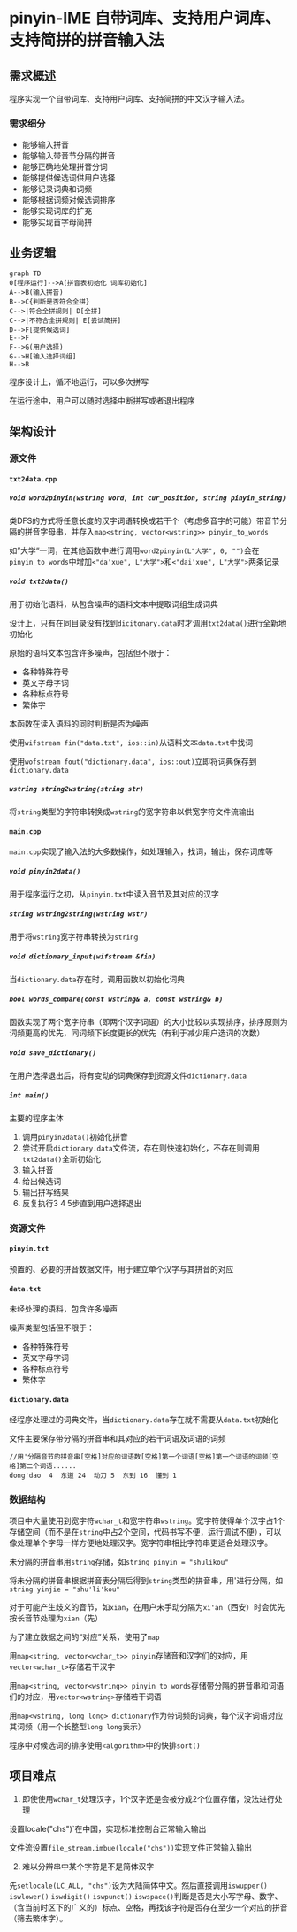 # pinyin-IME 自带词库、支持用户词库、支持简拼的拼音输入法

## 需求概述

程序实现一个自带词库、支持用户词库、支持简拼的中文汉字输入法。

### 需求细分

- 能够输入拼音
- 能够输入带音节分隔的拼音
- 能够正确地处理拼音分词
- 能够提供候选词供用户选择
- 能够记录词典和词频
- 能够根据词频对候选词排序
- 能够实现词库的扩充
- 能够实现首字母简拼

## 业务逻辑

```mermaid
graph TD
0[程序运行]-->A[拼音表初始化 词库初始化]
A-->B(输入拼音)
B-->C{判断是否符合全拼}
C-->|符合全拼规则| D[全拼]
C-->|不符合全拼规则| E[尝试简拼]
D-->F[提供候选词]
E-->F
F-->G(用户选择)
G-->H[输入选择词组]
H-->B
```

程序设计上，循环地运行，可以多次拼写

在运行途中，用户可以随时选择中断拼写或者退出程序

## 架构设计

### 源文件

#### `txt2data.cpp`

##### `void word2pinyin(wstring word, int cur_position, string pinyin_string)`

类DFS的方式将任意长度的汉字词语转换成若干个（考虑多音字的可能）带音节分隔的拼音字母串，并存入`map<string, vector<wstring>> pinyin_to_words`

如”大学“一词，在其他函数中进行调用`word2pinyin(L"大学", 0, "")`会在`pinyin_to_words`中增加`<"da'xue", L"大学">`和`<"dai'xue", L"大学">`两条记录

##### `void txt2data()`

用于初始化语料，从包含噪声的语料文本中提取词组生成词典

设计上，只有在同目录没有找到`dicitonary.data`时才调用`txt2data()`进行全新地初始化

原始的语料文本包含许多噪声，包括但不限于：

- 各种特殊符号
- 英文字母字词
- 各种标点符号
- 繁体字

本函数在读入语料的同时判断是否为噪声

使用`wifstream fin("data.txt", ios::in)`从语料文本`data.txt`中找词

使用`wofstream fout("dictionary.data", ios::out)`立即将词典保存到`dictionary.data`

##### `wstring string2wstring(string str)`

将`string`类型的字符串转换成`wstring`的宽字符串以供宽字符文件流输出

#### `main.cpp`

`main.cpp`实现了输入法的大多数操作，如处理输入，找词，输出，保存词库等

##### `void pinyin2data()`

用于程序运行之初，从`pinyin.txt`中读入音节及其对应的汉字

##### `string wstring2string(wstring wstr)`

用于将`wstring`宽字符串转换为`string`

##### `void dictionary_input(wifstream &fin)`

当`dictionary.data`存在时，调用函数以初始化词典

##### `bool words_compare(const wstring& a, const wstring& b)`

函数实现了两个宽字符串（即两个汉字词语）的大小比较以实现排序，排序原则为词频更高的优先，同词频下长度更长的优先（有利于减少用户选词的次数）

##### `void save_dictionary()`

在用户选择退出后，将有变动的词典保存到资源文件`dictionary.data`

##### `int main()`

主要的程序主体

1. 调用`pinyin2data()`初始化拼音
2. 尝试开启`dictionary.data`文件流，存在则快速初始化，不存在则调用`txt2data()`全新初始化
3. 输入拼音
4. 给出候选词
5. 输出拼写结果
6. 反复执行3 4 5步直到用户选择退出

### 资源文件

#### `pinyin.txt`

预置的、必要的拼音数据文件，用于建立单个汉字与其拼音的对应

#### `data.txt`

未经处理的语料，包含许多噪声

噪声类型包括但不限于：

- 各种特殊符号
- 英文字母字词
- 各种标点符号
- 繁体字

#### `dictionary.data`

经程序处理过的词典文件，当`dictionary.data`存在就不需要从`data.txt`初始化

文件主要保存带分隔的拼音串和其对应的若干词语及词语的词频

```
//用'分隔音节的拼音串[空格]对应的词语数[空格]第一个词语[空格]第一个词语的词频[空格]第二个词语......
dong'dao  4  东道 24  动刀 5  东到 16  懂到 1  
```

### 数据结构

项目中大量使用到宽字符`wchar_t`和宽字符串`wstring`。宽字符使得单个汉字占1个存储空间（而不是在`string`中占2个空间，代码书写不便，运行调试不便），可以像处理单个字母一样方便地处理汉字。宽字符串相比字符串更适合处理汉字。

未分隔的拼音串用`string`存储，如`string pinyin = "shulikou"`

将未分隔的拼音串根据拼音表分隔后得到`string`类型的拼音串，用'进行分隔，如`string yinjie = "shu'li'kou"`

对于可能产生歧义的音节，如`xian`，在用户未手动分隔为`xi'an`（西安）时会优先按长音节处理为`xian`（先）

为了建立数据之间的“对应”关系，使用了`map`

用`map<string, vector<wchar_t>> pinyin`存储音和汉字们的对应，用`vector<wchar_t>`存储若干汉字

用`map<string, vector<wstring>> pinyin_to_words`存储带分隔的拼音串和词语们的对应，用`vector<wstring>`存储若干词语

用`map<wstring, long long> dictionary`作为带词频的词典，每个汉字词语对应其词频（用一个长整型`long long`表示）

程序中对候选词的排序使用`<algorithm>`中的快排`sort()`

## 项目难点

1. 即使使用`wchar_t`处理汉字，1个汉字还是会被分成2个位置存储，没法进行处理

设置locale("chs")`在中国，实现标准控制台正常输入输出

文件流设置`file_stream.imbue(locale("chs"))`实现文件正常输入输出

2. 难以分辨串中某个字符是不是简体汉字

先`setlocale(LC_ALL, "chs")`设为大陆简体中文。然后直接调用`iswupper()` `iswlower()` `iswdigit()` `iswpunct()` `iswspace()`判断是否是大小写字母、数字、（含当前时区下的广义的）标点、空格，再找该字符是否存在至少一个对应的拼音（筛去繁体字）。

